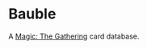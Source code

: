 # Bauble

A [Magic: The Gathering][1] card database.

[1]: http://en.wikipedia.org/wiki/Magic:_The_Gathering
